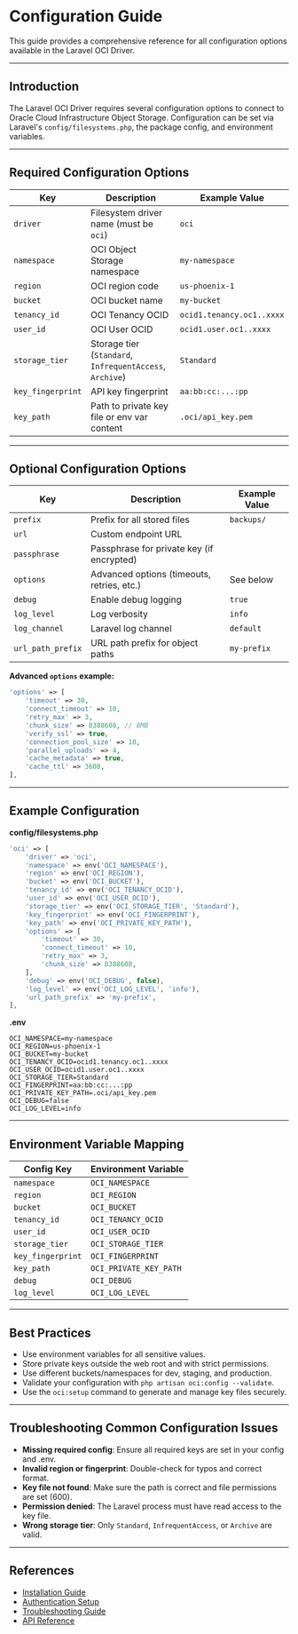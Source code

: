 # Configuration Guide

This guide provides a comprehensive reference for all configuration options available in the Laravel OCI Driver.

---

## Introduction

The Laravel OCI Driver requires several configuration options to connect to Oracle Cloud Infrastructure Object Storage. Configuration can be set via Laravel's `config/filesystems.php`, the package config, and environment variables.

---

## Required Configuration Options

| Key                | Description                                      | Example Value                      |
|--------------------|--------------------------------------------------|------------------------------------|
| `driver`           | Filesystem driver name (must be `oci`)           | `oci`                              |
| `namespace`        | OCI Object Storage namespace                     | `my-namespace`                     |
| `region`           | OCI region code                                  | `us-phoenix-1`                     |
| `bucket`           | OCI bucket name                                  | `my-bucket`                        |
| `tenancy_id`       | OCI Tenancy OCID                                 | `ocid1.tenancy.oc1..xxxx`          |
| `user_id`          | OCI User OCID                                    | `ocid1.user.oc1..xxxx`             |
| `storage_tier`     | Storage tier (`Standard`, `InfrequentAccess`, `Archive`) | `Standard`                  |
| `key_fingerprint`  | API key fingerprint                              | `aa:bb:cc:...:pp`                  |
| `key_path`         | Path to private key file or env var content       | `.oci/api_key.pem`                 |

---

## Optional Configuration Options

| Key                | Description                                      | Example Value                      |
|--------------------|--------------------------------------------------|------------------------------------|
| `prefix`           | Prefix for all stored files                      | `backups/`                         |
| `url`              | Custom endpoint URL                              |                                    |
| `passphrase`       | Passphrase for private key (if encrypted)        |                                    |
| `options`          | Advanced options (timeouts, retries, etc.)       | See below                          |
| `debug`            | Enable debug logging                             | `true`                             |
| `log_level`        | Log verbosity                                    | `info`                             |
| `log_channel`      | Laravel log channel                              | `default`                          |
| `url_path_prefix`  | URL path prefix for object paths                  | `my-prefix`                        |

**Advanced `options` example:**
```php
'options' => [
    'timeout' => 30,
    'connect_timeout' => 10,
    'retry_max' => 3,
    'chunk_size' => 8388608, // 8MB
    'verify_ssl' => true,
    'connection_pool_size' => 10,
    'parallel_uploads' => 4,
    'cache_metadata' => true,
    'cache_ttl' => 3600,
],
```

---

## Example Configuration

**config/filesystems.php**
```php
'oci' => [
    'driver' => 'oci',
    'namespace' => env('OCI_NAMESPACE'),
    'region' => env('OCI_REGION'),
    'bucket' => env('OCI_BUCKET'),
    'tenancy_id' => env('OCI_TENANCY_OCID'),
    'user_id' => env('OCI_USER_OCID'),
    'storage_tier' => env('OCI_STORAGE_TIER', 'Standard'),
    'key_fingerprint' => env('OCI_FINGERPRINT'),
    'key_path' => env('OCI_PRIVATE_KEY_PATH'),
    'options' => [
        'timeout' => 30,
        'connect_timeout' => 10,
        'retry_max' => 3,
        'chunk_size' => 8388608,
    ],
    'debug' => env('OCI_DEBUG', false),
    'log_level' => env('OCI_LOG_LEVEL', 'info'),
    'url_path_prefix' => 'my-prefix',
],
```

**.env**
```env
OCI_NAMESPACE=my-namespace
OCI_REGION=us-phoenix-1
OCI_BUCKET=my-bucket
OCI_TENANCY_OCID=ocid1.tenancy.oc1..xxxx
OCI_USER_OCID=ocid1.user.oc1..xxxx
OCI_STORAGE_TIER=Standard
OCI_FINGERPRINT=aa:bb:cc:...:pp
OCI_PRIVATE_KEY_PATH=.oci/api_key.pem
OCI_DEBUG=false
OCI_LOG_LEVEL=info
```

---

## Environment Variable Mapping

| Config Key         | Environment Variable      |
|--------------------|--------------------------|
| `namespace`        | `OCI_NAMESPACE`          |
| `region`           | `OCI_REGION`             |
| `bucket`           | `OCI_BUCKET`             |
| `tenancy_id`       | `OCI_TENANCY_OCID`       |
| `user_id`          | `OCI_USER_OCID`          |
| `storage_tier`     | `OCI_STORAGE_TIER`       |
| `key_fingerprint`  | `OCI_FINGERPRINT`        |
| `key_path`         | `OCI_PRIVATE_KEY_PATH`   |
| `debug`            | `OCI_DEBUG`              |
| `log_level`        | `OCI_LOG_LEVEL`          |

---

## Best Practices

- Use environment variables for all sensitive values.
- Store private keys outside the web root and with strict permissions.
- Use different buckets/namespaces for dev, staging, and production.
- Validate your configuration with `php artisan oci:config --validate`.
- Use the `oci:setup` command to generate and manage key files securely.

---

## Troubleshooting Common Configuration Issues

- **Missing required config**: Ensure all required keys are set in your config and .env.
- **Invalid region or fingerprint**: Double-check for typos and correct format.
- **Key file not found**: Make sure the path is correct and file permissions are set (600).
- **Permission denied**: The Laravel process must have read access to the key file.
- **Wrong storage tier**: Only `Standard`, `InfrequentAccess`, or `Archive` are valid.

---

## References

- [Installation Guide](INSTALLATION.md)
- [Authentication Setup](AUTHENTICATION.md)
- [Troubleshooting Guide](TROUBLESHOOTING.md)
- [API Reference](API_REFERENCE.md) 